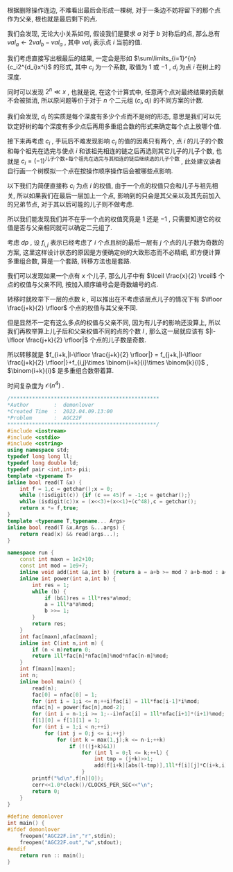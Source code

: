 根据删除操作连边, 不难看出最后会形成一棵树, 对于一条边不妨将留下的那个点作为父亲, 根也就是最后剩下的点.

我们会发现, 无论大小关系如何, 假设我们是要求 $a$ 对于 $b$ 对称后的点, 那么总有 $val_a \leftarrow 2val_b-val_a$ , 其中 $val_i$ 表示点 $i$ 当前的值.

我们考虑直接写出根最后的结果, 一定会是形如 $\sum\limits_{i=1}^{n}{c_i2^{d_i}x^i}$ 的形式, 其中 $c_i$ 为一个系数, 取值为 $1$ 或 $-1$ , $d_i$ 为点 $i$ 在树上的深度.

同时可以发现 $2^n \ll x$ , 也就是说, 在这个计算式中, 任意两个点对最终结果的贡献不会被抵消, 所以原问题等价于对于 $n$ 个二元组 $(c_i,d_i)$ 的不同方案的计数.

我们会发现, $d_i$ 的实质是每个深度有多少个点而不是树的形态, 意思是我们可以先钦定好树的每个深度有多少点后再用多重组合数的形式来确定每个点上放哪个值.

接下来再考虑 $c_i$ , 手玩后不难发现影响 $c_i$ 的值的因素只有两个, 点 $i$ 的儿子的个数和每个祖先在选完与使点 $i$ 和该祖先相连的链之后再选则其它儿子的儿子个数, 也就是 $c_i=(-1)^{\text{儿子个数+每个祖先在选完与其相连的链后继续选的儿子个数}}$ , 此处建议读者自行画一个树模拟一个点在按操作顺序操作后会被哪些点影响.

以下我们为简便直接称 $c_i$ 为点 $i$ 的权值, 由于一个点的权值只会和儿子与祖先相关, 所以如果我们在最后一层加上一个点, 影响到的只会是其父亲以及其先前加入的兄弟节点, 对于其以后可能的儿子则不做考虑.

所以我们能发现我们并不在乎一个点的权值究竟是 $1$ 还是 $-1$ , 只需要知道它的权值是否与父亲相同就可以确定二元组了.

考虑 $dp$ , 设 $f_{i,j}$ 表示已经考虑了 $i$ 个点且树的最后一层有 $j$ 个点的儿子数为奇数的方案, 这里这样设计状态的原因是方便确定树的大致形态而不必精细, 即方便计算多重组合数, 算是一个套路, 转移方法也是套路.

我们可以发现如果一个点有 $x$ 个儿子, 那么儿子中有 $\lceil \frac{x}{2} \rceil$ 个点的权值与父亲不同, 按加入顺序编号会是奇数编号的点.

转移时就枚举下一层的点数 $k$ , 可以推出在不考虑该层点儿子的情况下有 $\lfloor \frac{j+k}{2} \rfloor$ 个点的权值与其父亲不同.

但是显然不一定有这么多点的权值与父亲不同, 因为有儿子的影响还没算上, 所以我们再枚举算上儿子后和父亲权值不同的点的个数 $l$ , 那么这一层就应该有 $|l-\lfloor \frac{j+k}{2} \rfloor|$ 个点的儿子数是奇数.

所以转移就是 $f_{i+k,|l-\lfloor \frac{j+k}{2} \rfloor|} = f_{j+k,|l-\lfloor \frac{j+k}{2} \rfloor|}+f_{i,j}\times \binom{i+k}{i}\times \binom{k}{l}$ , $\binom{i+k}{i}$ 是多重组合数带着算.

时间复杂度为 $\mathcal{O}(n^4)$ .

```cpp
/************************************************
*Author        :  demonlover
*Created Time  :  2022.04.09.13:00
*Problem       :  AGC22F
************************************************/
#include <iostream>
#include <cstdio>
#include <cstring>
using namespace std;
typedef long long ll;
typedef long double ld;
typedef pair <int,int> pii;
template <typename T>
inline bool read(T &x) {
	int f = 1,c = getchar();x = 0;
	while (!isdigit(c)) {if (c == 45)f = -1;c = getchar();}
	while (isdigit(c))x = (x<<3)+(x<<1)+(c^48),c = getchar();
	return x *= f,true;
}
template <typename T,typename... Args>
inline bool read(T &x,Args &...args) {
	return read(x) && read(args...);
}

namespace run {
	const int maxn = 1e2+10;
	const int mod = 1e9+7;
	inline void add(int &a,int b) {return a = a+b >= mod ? a+b-mod : a+b,void();}
	inline int power(int a,int b) {
		int res = 1;
		while (b) {
			if (b&1)res = 1ll*res*a%mod;
			a = 1ll*a*a%mod;
			b >>= 1;
		}
		return res;
	}
	int fac[maxn],nfac[maxn];
	inline int C(int n,int m) {
		if (n < m)return 0;
		return 1ll*fac[n]*nfac[m]%mod*nfac[n-m]%mod;
	}
	int f[maxn][maxn];
	int n;
	inline bool main() {
		read(n);
		fac[0] = nfac[0] = 1;
		for (int i = 1;i <= n;++i)fac[i] = 1ll*fac[i-1]*i%mod;
		nfac[n] = power(fac[n],mod-2);
		for (int i = n-1;i >= 1;--i)nfac[i] = 1ll*nfac[i+1]*(i+1)%mod;
		f[1][0] = f[1][1] = 1;
		for (int i = 1;i < n;++i)
			for (int j = 0;j <= i;++j)
				for (int k = max(1,j);k <= n-i;++k)
					if (!((j+k)&1))
						for (int l = 0;l <= k;++l) {
							int tmp = (j+k)>>1;
							add(f[i+k][abs(l-tmp)],1ll*f[i][j]*C(i+k,i)%mod*C(k,l)%mod);
						}
		printf("%d\n",f[n][0]);
		cerr<<1.0*clock()/CLOCKS_PER_SEC<<"\n";
		return 0;
	}
}

#define demonlover
int main() {
#ifdef demonlover
	freopen("AGC22F.in","r",stdin);
	freopen("AGC22F.out","w",stdout);
#endif
	return run :: main();
}
```
